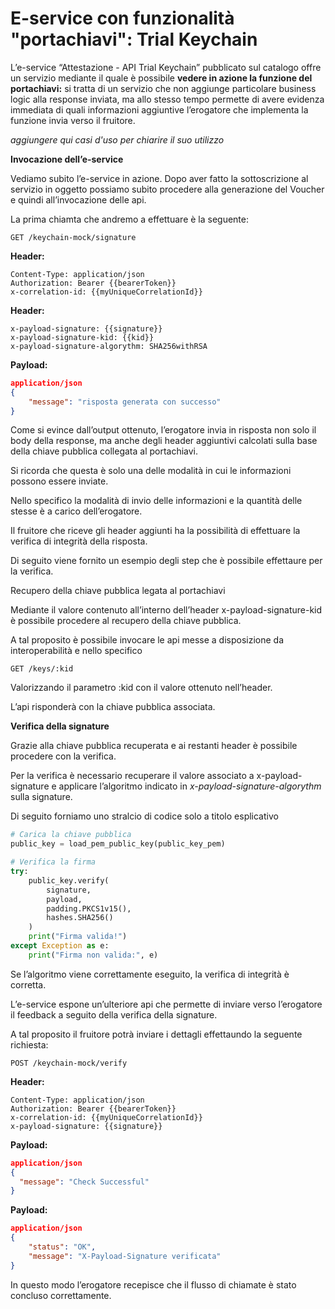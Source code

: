 # E-service con funzionalità "portachiavi": Trial Keychain

L’e-service “Attestazione - API Trial Keychain” pubblicato sul catalogo offre un servizio mediante il quale è possibile **vedere in azione la funzione del portachiavi:** si tratta di un servizio che non aggiunge particolare business logic alla response inviata, ma allo stesso tempo permette di avere evidenza immediata di quali informazioni aggiuntive l’erogatore che implementa la funzione invia verso il fruitore.



_aggiungere qui  casi d'uso per chiarire il suo utilizzo_



**Invocazione dell’e-service**

Vediamo subito l’e-service in azione. Dopo aver fatto la sottoscrizione al servizio in oggetto possiamo subito procedere alla generazione del Voucher e quindi all’invocazione delle api.

La prima chiamta che andremo a effettuare è la seguente:

`GET /keychain-mock/signature`

**Header:**

```
Content-Type: application/json
Authorization: Bearer {{bearerToken}}
x-correlation-id: {{myUniqueCorrelationId}}
```

**Header:**

```
x-payload-signature: {{signature}}
x-payload-signature-kid: {{kid}}
x-payload-signature-algorythm: SHA256withRSA
```

**Payload:**

```json
application/json
{
    "message": "risposta generata con successo"
}
```

Come si evince dall’output ottenuto, l’erogatore invia in risposta non solo il body della response, ma anche degli header aggiuntivi calcolati sulla base della chiave pubblica collegata al portachiavi.

Si ricorda che questa è solo una delle modalità in cui le informazioni possono essere inviate.

Nello specifico la modalità di invio delle informazioni e la quantità delle stesse è a carico dell’erogatore.

Il fruitore che riceve gli header aggiunti ha la possibilità di effettuare la verifica di integrità della risposta.

Di seguito viene fornito un esempio degli step che è possibile effettaure per la verifica.

Recupero della chiave pubblica legata al portachiavi

Mediante il valore contenuto all’interno dell’header x-payload-signature-kid è possibile procedere al recupero della chiave pubblica.

A tal proposito è possibile invocare le api messe a disposizione da interoperabilità e nello specifico

```
GET /keys/:kid
```

Valorizzando il parametro :kid con il valore ottenuto nell’header.

L’api risponderà con la chiave pubblica associata.

**Verifica della signature**

Grazie alla chiave pubblica recuperata e ai restanti header è possibile procedere con la verifica.

Per la verifica è necessario recuperare il valore associato a x-payload-signature e applicare l’algoritmo indicato in _x-payload-signature-algorythm_ sulla signature.

Di seguito forniamo uno stralcio di codice solo a titolo esplicativo

```python
# Carica la chiave pubblica
public_key = load_pem_public_key(public_key_pem)

# Verifica la firma
try:
    public_key.verify(
        signature,
        payload,
        padding.PKCS1v15(),
        hashes.SHA256()
    )
    print("Firma valida!")
except Exception as e:
    print("Firma non valida:", e)
```

Se l’algoritmo viene correttamente eseguito, la verifica di integrità è corretta.

L’e-service espone un’ulteriore api che permette di inviare verso l’erogatore il feedback a seguito della verifica della signature.

A tal proposito il fruitore potrà inviare i dettagli effettaundo la seguente richiesta:

```
POST /keychain-mock/verify
```

**Header:**

```
Content-Type: application/json
Authorization: Bearer {{bearerToken}}
x-correlation-id: {{myUniqueCorrelationId}}
x-payload-signature: {{signature}}
```

**Payload:**

```json
application/json
{
  "message": "Check Successful"
}
```

**Payload:**

```json
application/json
{
    "status": "OK",
    "message": "X-Payload-Signature verificata"
}
```

In questo modo l’erogatore recepisce che il flusso di chiamate è stato concluso correttamente.
